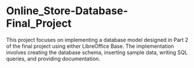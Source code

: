 # Online_Store-Database-Final_Project
This project focuses on implementing a database model designed in Part 2 of the final project using either LibreOffice Base. The implementation involves creating the database schema, inserting sample data, writing SQL queries, and providing documentation.
